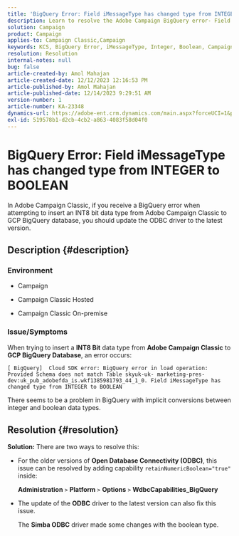 ```yaml
---
title: 'BigQuery Error: Field iMessageType has changed type from INTEGER to BOOLEAN'
description: Learn to resolve the Adobe Campaign BigQuery error- Field iMessageType has changed type from INTEGER to BOOLEAN.
solution: Campaign
product: Campaign
applies-to: Campaign Classic,Campaign
keywords: KCS, BigQuery Error, iMessageType, Integer, Boolean, Campaign, Campaign Classic
resolution: Resolution
internal-notes: null
bug: false
article-created-by: Amol Mahajan
article-created-date: 12/12/2023 12:16:53 PM
article-published-by: Amol Mahajan
article-published-date: 12/14/2023 9:29:51 AM
version-number: 1
article-number: KA-23348
dynamics-url: https://adobe-ent.crm.dynamics.com/main.aspx?forceUCI=1&pagetype=entityrecord&etn=knowledgearticle&id=6b47f754-e898-ee11-be37-6045bd006295
exl-id: 519578b1-d2cb-4cb2-a863-4083f58d04f0
---
```

# BigQuery Error: Field iMessageType has changed type from INTEGER to BOOLEAN


In Adobe Campaign Classic, if you receive a BigQuery error when attempting to insert an INT8 bit data type from Adobe Campaign Classic to GCP BigQuery database, you should update the ODBC driver to the latest version.

## Description {#description}


### <b>Environment</b>

- Campaign


- Campaign Classic Hosted


- Campaign Classic On-premise




### <b>Issue/Symptoms</b>

When trying to insert a <b>INT8 Bit</b> data type from <b>Adobe Campaign Classic</b> to <b>GCP BigQuery Database</b>, an error occurs:


```
[ BigQuery]  Cloud SDK error: BigQuery error in load operation: Provided Schema does not match Table skyuk-uk- marketing-pres-dev:uk_pub_adobefda_is.wkf1385981793_44_1_0. Field iMessageType has changed type from INTEGER to BOOLEAN
```



There seems to be a problem in BigQuery with implicit conversions between integer and boolean data types.


## Resolution {#resolution}

<b>Solution:</b>
There are two ways to resolve this:

- For the older versions of <b>Open Database Connectivity (ODBC)</b>, this issue can be resolved by adding capability `retainNumericBoolean="true"` inside:

     

    <b>Administration</b> `>`  <b>Platform</b> `>`  <b>Options</b> `>`  <b>WdbcCapabilities_BigQuery</b>


- The update of the <b>ODBC</b> driver to the latest version can also fix this issue.

     

    The <b>Simba ODBC</b> driver made some changes with the boolean type.
